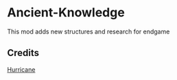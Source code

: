 # Ancient-Knowledge
This mod adds new structures and research for endgame

## Credits
[Hurricane](https://www.figma.com/proto/y1IQG08ZG2jIeJ5sTyF4MP/Factorio-Buildings?node-id=2585-1158&node-type=frame&t=tk88gXWNIga60zMr-0&scaling=scale-down-width&content-scaling=fixed&page-id=0%3A1&starting-point-node-id=2585%3A1158&hotspot-hints=0&hide-ui=1)